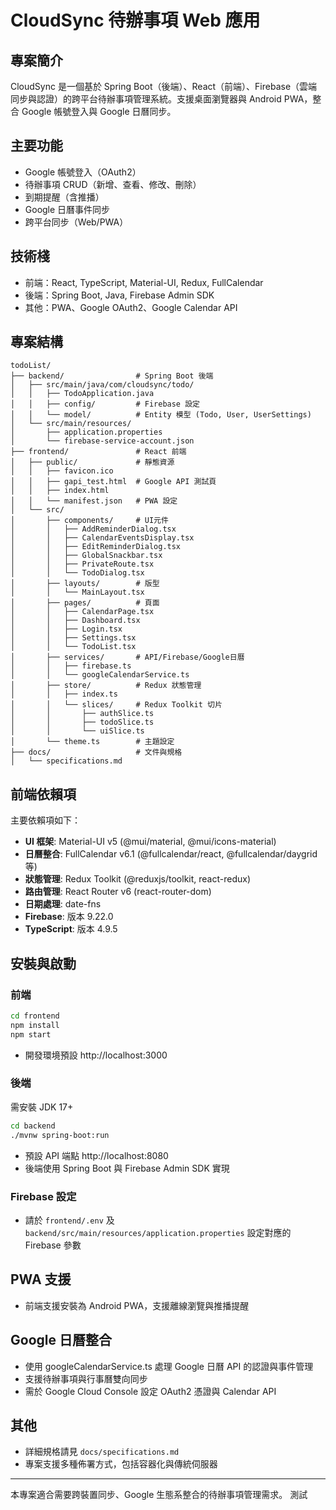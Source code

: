 # CloudSync 待辦事項 Web 應用

## 專案簡介
CloudSync 是一個基於 Spring Boot（後端）、React（前端）、Firebase（雲端同步與認證）的跨平台待辦事項管理系統。支援桌面瀏覽器與 Android PWA，整合 Google 帳號登入與 Google 日曆同步。

## 主要功能
- Google 帳號登入（OAuth2）
- 待辦事項 CRUD（新增、查看、修改、刪除）
- 到期提醒（含推播）
- Google 日曆事件同步
- 跨平台同步（Web/PWA）

## 技術棧
- 前端：React, TypeScript, Material-UI, Redux, FullCalendar
- 後端：Spring Boot, Java, Firebase Admin SDK
- 其他：PWA、Google OAuth2、Google Calendar API

## 專案結構
```
todoList/
├── backend/                # Spring Boot 後端
│   ├── src/main/java/com/cloudsync/todo/
│   │   ├── TodoApplication.java
│   │   ├── config/         # Firebase 設定
│   │   └── model/          # Entity 模型 (Todo, User, UserSettings)
│   └── src/main/resources/
│       ├── application.properties
│       └── firebase-service-account.json
├── frontend/               # React 前端
│   ├── public/             # 靜態資源
│   │   ├── favicon.ico
│   │   ├── gapi_test.html  # Google API 測試頁
│   │   ├── index.html
│   │   └── manifest.json   # PWA 設定
│   └── src/
│       ├── components/     # UI元件
│       │   ├── AddReminderDialog.tsx
│       │   ├── CalendarEventsDisplay.tsx
│       │   ├── EditReminderDialog.tsx
│       │   ├── GlobalSnackbar.tsx
│       │   ├── PrivateRoute.tsx
│       │   └── TodoDialog.tsx
│       ├── layouts/        # 版型
│       │   └── MainLayout.tsx
│       ├── pages/          # 頁面
│       │   ├── CalendarPage.tsx
│       │   ├── Dashboard.tsx
│       │   ├── Login.tsx
│       │   ├── Settings.tsx
│       │   └── TodoList.tsx
│       ├── services/       # API/Firebase/Google日曆
│       │   ├── firebase.ts
│       │   └── googleCalendarService.ts
│       ├── store/          # Redux 狀態管理
│       │   ├── index.ts
│       │   └── slices/     # Redux Toolkit 切片
│       │       ├── authSlice.ts
│       │       ├── todoSlice.ts
│       │       └── uiSlice.ts
│       └── theme.ts        # 主題設定
├── docs/                   # 文件與規格
│   └── specifications.md
```

## 前端依賴項
主要依賴項如下：
- **UI 框架**: Material-UI v5 (@mui/material, @mui/icons-material)
- **日曆整合**: FullCalendar v6.1 (@fullcalendar/react, @fullcalendar/daygrid 等)
- **狀態管理**: Redux Toolkit (@reduxjs/toolkit, react-redux)
- **路由管理**: React Router v6 (react-router-dom)
- **日期處理**: date-fns
- **Firebase**: 版本 9.22.0
- **TypeScript**: 版本 4.9.5

## 安裝與啟動

### 前端
```bash
cd frontend
npm install
npm start
```
- 開發環境預設 http://localhost:3000

### 後端
需安裝 JDK 17+
```bash
cd backend
./mvnw spring-boot:run
```
- 預設 API 端點 http://localhost:8080
- 後端使用 Spring Boot 與 Firebase Admin SDK 實現

### Firebase 設定
- 請於 `frontend/.env` 及 `backend/src/main/resources/application.properties` 設定對應的 Firebase 參數

## PWA 支援
- 前端支援安裝為 Android PWA，支援離線瀏覽與推播提醒

## Google 日曆整合
- 使用 googleCalendarService.ts 處理 Google 日曆 API 的認證與事件管理
- 支援待辦事項與行事曆雙向同步
- 需於 Google Cloud Console 設定 OAuth2 憑證與 Calendar API

## 其他
- 詳細規格請見 `docs/specifications.md`
- 專案支援多種佈署方式，包括容器化與傳統伺服器

---
本專案適合需要跨裝置同步、Google 生態系整合的待辦事項管理需求。
測試
